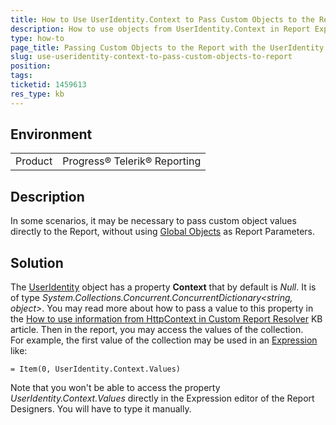 ```yaml
---
title: How to Use UserIdentity.Context to Pass Custom Objects to the Report
description: How to use objects from UserIdentity.Context in Report Expressions
type: how-to
page_title: Passing Custom Objects to the Report with the UserIdentity.Context
slug: use-useridentity-context-to-pass-custom-objects-to-report
position: 
tags: 
ticketid: 1459613
res_type: kb
---
```


## Environment
<table>
	<tbody>
		<tr>
			<td>Product</td>
			<td>Progress® Telerik® Reporting</td>
		</tr>
	</tbody>
</table>


## Description
In some scenarios, it may be necessary to pass custom object values directly to the Report, without using 
[Global Objects](../expressions-global-objects) as Report Parameters.

## Solution
The [UserIdentity](../t-telerik-reporting-processing-useridentity) object has a property __Context__ that by default is _Null_. 
It is of type _System.Collections.Concurrent.ConcurrentDictionary<string, object>_. You may read more about how to pass a value to 
this property in the 
[How to use information from HttpContext in Custom Report Resolver](how-to-pass-information-from-httpcontext-to-reporting-engine) 
KB article. Then in the report, you may access the values of the collection.  
For example, the first value of the collection may be used in an [Expression](../report-expressions) like:
```
= Item(0, UserIdentity.Context.Values)
```
Note that you won't be able to access the property _UserIdentity.Context.Values_ directly in the Expression editor of 
the Report Designers. You will have to type it manually.
